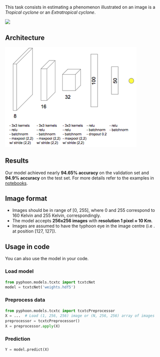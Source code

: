 This task consists in estimating a phenomenon illustrated on an image is a 
*Tropical cyclone* or an *Extratropical cyclone*.

![](../../assets/200813_est.gif)

## Architecture

![](../../assets/tcxtc_net.png)

## Results
Our model achieved nearly **94.65% accuracy** on the validation set and **94.9% 
accuracy** on the test set. For more details refer to the examples in 
[notebooks](notebooks). 


## Image format

*   Images should be in range of [0, 255], where 0 and 255 correspond to 160 
Kelvin and 255 Kelvin, correspondingly.
*   The model accepts **256x256 images** with **resolution 1 pixel ≈ 10 Km**.
*   Images are assumed to have the typhoon eye in the image centre (i.e
. at position [127, 127]).

## Usage in code
You can also use the model in your code.

### Load model

```python
from pyphoon.models.tcxtc import tcxtcNet
model = tcxtcNet('weights.hdf5')
```

### Preprocess data

```python
from pyphoon.models.tcxtc import tcxtcPreprocessor
X = ...  # Load (1, 256, 256) image or (N, 256, 256) array of images
preprocessor = tcxtcPreprocessor()
X = preprocessor.apply(X)
```

### Prediction

```python
Y = model.predict(X)
```